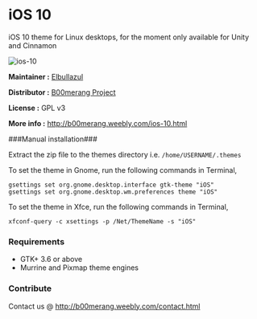 # iOS 10

iOS 10 theme for Linux desktops, for the moment only available for Unity and Cinnamon

![ios-10](http://b00merang.weebly.com/uploads/1/6/8/1/16813022/screenshot-2017-02-04-23-06-42_orig.png)


**Maintainer :** [Elbullazul](https://github.com/Elbullazul)

**Distributor :** [B00merang Project](https://github.com/B00merang-Project)

**License :** GPL v3

**More info :** http://b00merang.weebly.com/ios-10.html

###Manual installation###

Extract the zip file to the themes directory i.e. `/home/USERNAME/.themes`

To set the theme in Gnome, run the following commands in Terminal,

```
gsettings set org.gnome.desktop.interface gtk-theme "iOS"
gsettings set org.gnome.desktop.wm.preferences theme "iOS"
```

To set the theme in Xfce, run the following commands in Terminal,

```
xfconf-query -c xsettings -p /Net/ThemeName -s "iOS"
```

### Requirements ###

- GTK+ 3.6 or above
- Murrine and Pixmap theme engines

### Contribute ###

Contact us @ http://b00merang.weebly.com/contact.html
